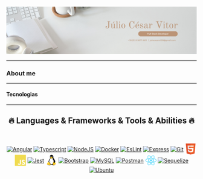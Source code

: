 <img src='julio.png' alt="banner"></img>

---

### About me ###


---

#### Tecnologias

 <hr>
 <h2 align="center">🔥 Languages & Frameworks & Tools & Abilities 🔥</h2>
 <br>
 <p align="center">
 <div align=center>

  [<img align="center" alt="Angular" height="80" width="80" src="https://cdn.jsdelivr.net/gh/devicons/devicon/icons/angularjs/angularjs-original-wordmark.svg" />](https://angular.io/ "Angular")
  [<img align="center" alt="Typescript" height="30" width="30" src="https://cdn.jsdelivr.net/gh/devicons/devicon/icons/typescript/typescript-plain.svg" />](https://www.typescriptlang.org/ "Typescript")
  [<img align="center" alt="NodeJS" height="80" width="80" src="https://cdn.jsdelivr.net/gh/devicons/devicon/icons/nodejs/nodejs-original-wordmark.svg" />](https://nodejs.org "Node")
  [<img align="center" alt="Docker" height="30" width="30" src="https://cdn.jsdelivr.net/gh/devicons/devicon/icons/docker/docker-original.svg" />](https://www.docker.com/ "Docker")
  [<img align="center" alt="EsLint" height="30" width="30" src="https://cdn.jsdelivr.net/gh/devicons/devicon/icons/eslint/eslint-original.svg" />](https://eslint.org/ "EsLint")
  [<img align="center" alt="Express" height="30" width="30" src="https://cdn.jsdelivr.net/gh/devicons/devicon/icons/express/express-original.svg" />](https://expressjs.com/ "Express")
  [<img align="center" alt="Git" height="30" width="30" src="https://www.vectorlogo.zone/logos/git-scm/git-scm-icon.svg" />](https://git-scm.com/ "Git")
  [<img align="center" alt="Html" height="30" width="30" src="https://raw.githubusercontent.com/devicons/devicon/master/icons/html5/html5-original.svg" />](https://www.w3.org/html/ "Html")
  [<img align="center" alt="JavaScript" height="30" width="30" src="https://raw.githubusercontent.com/devicons/devicon/master/icons/javascript/javascript-plain.svg">](https://developer.mozilla.org/en-US/docs/Web/JavaScript "JavaScript")
  [<img align="center" alt="Jest" height="30" width="30" src="https://www.vectorlogo.zone/logos/jestjsio/jestjsio-icon.svg" />](https://jestjs.io "Jest")
  [<img align="center" alt="Linux" height="30" width="30" src="https://raw.githubusercontent.com/devicons/devicon/master/icons/linux/linux-original.svg" />](https://www.linux.org/ "Linux")
  [<img align="center" alt="Bootstrap" height="30" width="30" src="https://cdn.jsdelivr.net/gh/devicons/devicon/icons/bootstrap/bootstrap-original.svg" />](https://getbootstrap.com "Bootstrap")
  [<img align="center" alt="MySQL" height="30" width="30" src="https://cdn.jsdelivr.net/gh/devicons/devicon/icons/mysql/mysql-original.svg"/>](https://www.mysql.com/ "MySQL")
  [<img align="center" alt="Postman" height="30" width="30" src="https://www.vectorlogo.zone/logos/getpostman/getpostman-icon.svg" />](https://learning.postman.com/docs/developer/intro-api/ "Postman")
  [<img align="center" alt="React" height="30" width="30" src="https://raw.githubusercontent.com/devicons/devicon/master/icons/react/react-original.svg">](https://reactjs.org/ "React")
  [<img align="center" alt="Sequelize" height="30" width="30" src="https://cdn.jsdelivr.net/gh/devicons/devicon/icons/sequelize/sequelize-original.svg" />](https://sequelize.org/ "Sequelize")
  [<img align="center" alt="Ubuntu" height="30" width="30" src="https://www.vectorlogo.zone/logos/ubuntu/ubuntu-icon.svg" />](https://ubuntu.com/ "Ubuntu")
 </div>

        

##
